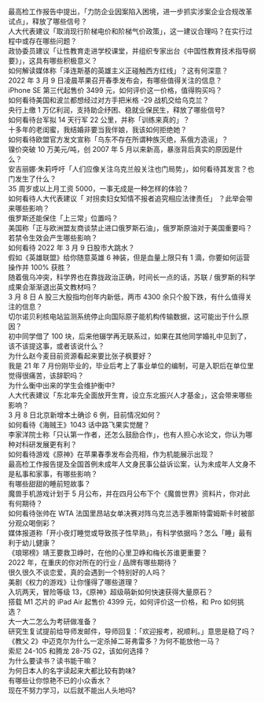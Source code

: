 最高检工作报告中提出，「力防企业因案陷入困境，进一步抓实涉案企业合规改革试点」，释放了哪些信号？  
人大代表建议「取消现行阶梯电价和阶梯气价政策」，这一建议合理吗？在实行过程中或存在哪些问题？  
政协委员建议「让性教育走进学校课堂，并组织专家出台《中国性教育技术指导纲要》」，这具有哪些积极意义？  
如何解读媒体称「泽连斯基的英雄主义正碰触西方红线」？这有何深意？  
2022 年 3 月 9 日凌晨苹果召开春季发布会，有哪些值得关注的信息？  
iPhone SE 第三代起售价 3499 元，如何评价这一价格，值得购买吗？  
如何看待美国和波兰都想经过对方手把米格 -29 战机交给乌克兰？  
央行上缴 1 万亿利润，支持助企纾困、稳就业保民生，释放了哪些信号?  
如何看待台军拟 14 天行军 22 公里，并称「训练来真的」？  
十多年的老闺蜜，我结婚非要当我伴娘，我该如何拒绝她？  
如何看待欧盟官方发文宣称「乌东不存在所谓种族灭绝，系俄方造谣」？  
镍价突破 10 万美元/吨，创 2007 年 5 月以来新高，暴涨背后真实的原因是什么？  
安吉丽娜·朱莉呼吁「人们应像关注乌克兰般关注也门局势」，如何看待其发言？也门发生了什么？  
35 周岁或以上月工资 5000，一事无成是一种怎样的体验？  
如何看待人大代表建议「 对拐卖妇女知情不报者追究相应法律责任」 ？此举会带来哪些影响？  
俄罗斯还能保住「上三常」位置吗？  
美国称「正与欧洲盟友商谈禁止进口俄罗斯石油」，俄罗斯原油对于美国重要吗？若禁令生效会产生哪些影响？  
如何看待 2022 年 3 月 9 日股市大跳水？  
假如《英雄联盟》给你随意英雄 6 神装，但是血量上限只有 1 滴，你要如何运营操作并 100% 获胜？  
随着俄乌冲突，科学界也在靠拢政治正确，时间长一点的话，苏联 / 俄罗斯的科学成果会渐渐退出英文教材吗？  
3 月 8 日 A 股三大股指均创年内新低，两市 4300 余只个股下跌，有什么值得关注的信息？  
切尔诺贝利核电站监测系统停止向国际原子能机构传输数据，这可能出于什么原因？  
初中同学借了 100 块，后来他辍学再无联系过，如果在其他同学婚礼中见到了，该不该提这事，或者该说什么？  
为什么赵今麦目前资源看起来要比张子枫要好？  
我是 21 年 7 月份刚毕业的，毕业后考上了事业单位的编制，可是入职后在单位里觉得很痛苦，该辞职吗？  
为什么衡中出来的学生会维护衡中?  
人大代表建议「东北率先全面放开生育，设立东北振兴人才基金」，这会带来哪些影响？  
3 月 8 日北京新增本土确诊 6 例，目前情况如何？  
如何看待《海贼王》1043 话中路飞果实觉醒？  
李家洋院士称「只认第一作者，还怎么鼓励合作」，也有人担心水论文，你认为哪种对科研发展更有利？  
如何看待游戏《原神》在苹果春季发布会亮相，作为机能展示出现？  
最高检工作报告提及全国首例未成年人文身民事公益诉讼案，认为未成年人文身不是私事和家事，有哪些影响？  
有哪些甜甜的睡前短故事？  
魔兽手机游戏计划于 5 月公布，并在四月公布下个《魔兽世界》资料片，你对此有何期待？  
如何看待张帅在 WTA 法国里昂站女单决赛对阵乌克兰选手雅斯特雷姆斯卡时被部分观众喝倒彩？  
媒体报道称「开小夜灯睡觉或导致孩子性早熟」，有科学依据吗？怎么「睡」最有利于幼儿健康？  
《琅琊榜》靖王要救卫峥时，在他的心里卫峥和梅长苏谁更重要？  
2022 年，在重庆的你对所在的行业 / 品牌有哪些期待？  
很久很久不谈恋爱，真的会遇到一个特别好的人吗？  
美剧《权力的游戏》让你懂得了哪些道理？  
入坑两天，冒险等级 13，《原神》超级萌新如何快速获得大量原石？  
搭载 M1 芯片的 iPad Air 起售价 4399 元，如何评价这一价格，和 Pro 如何挑选？  
大一大二怎么为考研做准备？  
研究生复试提前给导师发邮件，导师回复：「欢迎报考，祝顺利。」意思是稳了吗？  
《教父 2》中迈克尔为什么一定杀掉二哥弗雷多？为何不能放他一马？  
索尼 24-105 和腾龙 28-75 G2，该如何选择？  
为什么要读书？读书能干嘛？  
为何日本人的名字读起来大都比较有韵味?  
有哪些让你惊艳不已的小众香水？  
现在不努力学习，以后就不能出人头地吗?  
